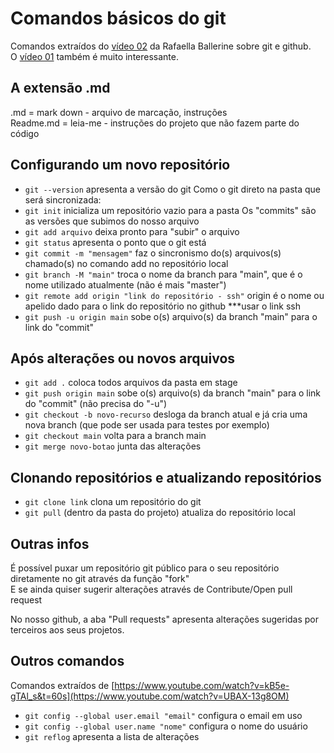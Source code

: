 # Comandos básicos do git

Comandos extraídos do [vídeo 02](https://www.youtube.com/watch?v=UBAX-13g8OM) da Rafaella Ballerine sobre git e github.<br>
O [vídeo 01](https://www.youtube.com/watch?v=DqTITcMq68k) também é muito interessante.

## A extensão .md
.md = mark down - arquivo de marcação, instruções<br>
Readme.md = leia-me - instruções do projeto que não fazem parte do código

## Configurando um novo repositório
* `git --version` apresenta a versão do git
Como o git direto na pasta que será sincronizada:
* `git init` inicializa um repositório vazio para a pasta
Os "commits" são as versões que subimos do nosso arquivo
* `git add arquivo` deixa pronto para "subir" o arquivo 
* `git status` apresenta o ponto que o git está
* `git commit -m "mensagem"` faz o sincronismo do(s) arquivos(s) chamado(s) no comando add no repositório local
* `git branch -M "main"` troca o nome da branch para "main", que é o nome utilizado atualmente (não é mais "master")
* `git remote add origin "link do repositório - ssh"` origin é o nome ou apelido dado para o link do repositório no github ***usar o link ssh
* `git push -u origin main` sobe o(s) arquivo(s) da branch "main" para o link do "commit"

## Após alterações ou novos arquivos
* `git add .` coloca todos arquivos da pasta em stage
* `git push origin main` sobe o(s) arquivo(s) da branch "main" para o link do "commit" (não precisa do "-u")
* `git checkout -b novo-recurso` desloga da branch atual e já cria uma nova branch (que pode ser usada para testes por exemplo)
* `git checkout main` volta para a branch main
* `git merge novo-botao` junta das alterações

## Clonando repositórios e atualizando repositórios
* `git clone link` clona um repositório do git
* `git pull` (dentro da pasta do projeto) atualiza do repositório local

## Outras infos
É possível puxar um repositório git público para o seu repositório diretamente no git através da função "fork"<br>
E se ainda quiser sugerir alterações através de Contribute/Open pull request


No nosso github, a aba "Pull requests" apresenta alterações sugeridas por terceiros aos seus projetos.

## Outros comandos
Comandos extraídos de [https://www.youtube.com/watch?v=kB5e-gTAl_s&t=60s](https://www.youtube.com/watch?v=UBAX-13g8OM)<br>

* `git config --global user.email "email"` configura o email em uso
* `git config --global user.name "nome"` configura o nome do usuário
* `git reflog` apresenta a lista de alterações
